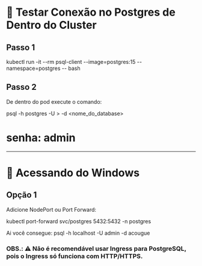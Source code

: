 # 🧩 Testar Conexão no Postgres de Dentro do Cluster

## Passo 1
kubectl run -it --rm psql-client --image=postgres:15 --namespace=postgres -- bash

## Passo 2
De dentro do pod execute o comando:

psql -h postgres -U <user>> -d <nome_do_database>
# senha: admin

---
# 🧩 Acessando do Windows

## Opção 1
Adicione NodePort ou Port Forward:

kubectl port-forward svc/postgres 5432:5432 -n postgres

Ai você consegue:
psql -h localhost -U admin -d acougue

### OBS.: ⚠️ Não é recomendável usar Ingress para PostgreSQL, pois o Ingress só funciona com HTTP/HTTPS.
